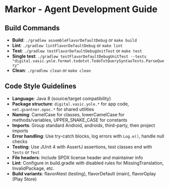 # Markor - Agent Development Guide

## Build Commands
- **Build**: `./gradlew assembleFlavorDefaultDebug` or `make build`
- **Lint**: `./gradlew lintFlavorDefaultDebug` or `make lint`
- **Test**: `./gradlew testFlavorDefaultDebugUnitTest` or `make test`
- **Single test**: `./gradlew testFlavorDefaultDebugUnitTest --tests "digital.vasic.yole.format.todotxt.TodoTxtQuerySyntaxTests.ParseQuery"`
- **Clean**: `./gradlew clean` or `make clean`

## Code Style Guidelines
- **Language**: Java 8 (source/target compatibility)
- **Package structure**: `digital.vasic.yole.*` for app code, `net.gsantner.opoc.*` for shared utilities
- **Naming**: CamelCase for classes, lowerCamelCase for methods/variables, UPPER_SNAKE_CASE for constants
- **Imports**: Group standard Android, androidx, third-party, then project imports
- **Error handling**: Use try-catch blocks, log errors with `Log.e()`, handle null checks
- **Testing**: Use JUnit 4 with AssertJ assertions, test classes end with `Tests` or `Test`
- **File headers**: Include SPDX license header and maintainer info
- **Lint**: Configure in build.gradle with disabled rules for MissingTranslation, InvalidPackage, etc.
- **Build variants**: flavorAtest (testing), flavorDefault (main), flavorGplay (Play Store)